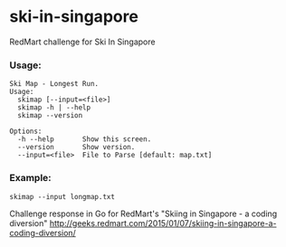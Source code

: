 # ski-in-singapore
RedMart challenge for Ski In Singapore

### Usage:
```
Ski Map - Longest Run.
Usage:
  skimap [--input=<file>]
  skimap -h | --help
  skimap --version

Options:
  -h --help       Show this screen.
  --version       Show version.
  --input=<file>  File to Parse [default: map.txt]
```

### Example:
```
skimap --input longmap.txt
```

Challenge response in Go for RedMart's "Skiing in Singapore - a coding diversion"
http://geeks.redmart.com/2015/01/07/skiing-in-singapore-a-coding-diversion/
